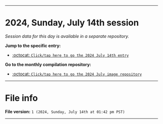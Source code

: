 
***

# 2024, Sunday, July 14th session

_Session data for this day is available in a separate repository._

**Jump to the specific entry:**

- [:octocat: `Click/tap here to go the 2024 July 14th entry`](https://github.com/seanpm2001/SeansLifeArchive_Images_MotorWorld_CarFactory_Y2024_V7/tree/SeansLifeArchive_Images_MotorWorld_CarFactory_Y2024_V7_Main-dev/2024/07_July/14/)

**Go to the monthly compilation repository:**

- [:octocat: `Click/tap here to go the 2024 July image repository`](https://github.com/seanpm2001/SeansLifeArchive_Images_MotorWorld_CarFactory_Y2024_V7/)

***

# File info

**File version:** `1 (2024, Sunday, July 14th at 01:42 pm PST)`

***

